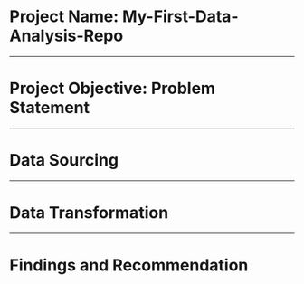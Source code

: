 # Project Name: My-First-Data-Analysis-Repo

--------
# Project Objective: Problem Statement



--------
# Data Sourcing



-------
# Data Transformation



----------
# Findings and Recommendation
